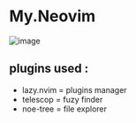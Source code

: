 # My.Neovim
![image](https://github.com/MR-5OBOT/true-text-editor/assets/115130443/f369c81f-03bb-4ad7-8464-a0592eb8afbc)



## plugins used :

- lazy.nvim = plugins manager
- telescop = fuzy finder
- noe-tree = file explorer
